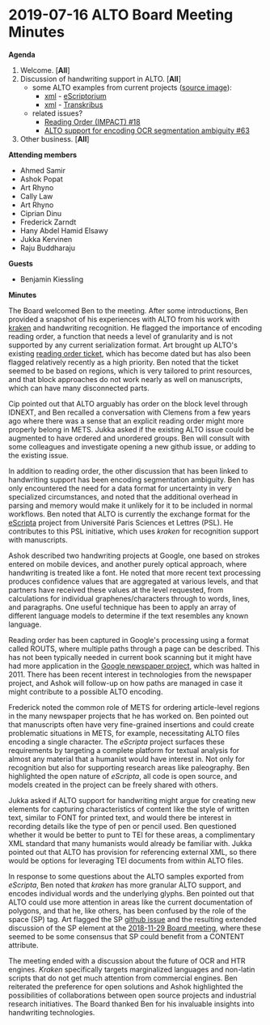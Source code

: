 # 2019-07-16 ALTO Board Meeting Minutes
**Agenda**
1. Welcome. [**All**]
2. Discussion of handwriting support in ALTO. [**All**]
   * some ALTO examples from current projects ([source image](https://github.com/altoxml/board/raw/gh-pages/misc/Vol-1-Intro-0001.jpg)):
      * [xml](https://github.com/altoxml/board/raw/gh-pages/misc/Vol-1-Intro-0001_scripta.xml) - [eScriptorium](https://gitlab.inria.fr/scripta/escriptorium)
      * [xml](https://github.com/altoxml/board/raw/gh-pages/misc/Vol-1-Intro-0001_transkribus.xml) - [Transkribus](https://transkribus.eu/Transkribus/)
   * related issues?
      * [Reading Order (IMPACT) #18](https://github.com/altoxml/schema/issues/18)
      * [ALTO support for encoding OCR segmentation ambiguity #63](https://github.com/altoxml/schema/issues/63)
3. Other business. [**All**]

**Attending members**

* Ahmed Samir
* Ashok Popat
* Art Rhyno
* Cally Law
* Art Rhyno
* Ciprian Dinu
* Frederick Zarndt
* Hany Abdel Hamid Elsawy
* Jukka Kervinen
* Raju Buddharaju

**Guests**

* Benjamin Kiessling

**Minutes**

The Board welcomed Ben to the meeting. After some introductions, Ben
provided a snapshot of his experiences with ALTO from his work with
[kraken](https://github.com/mittagessen/kraken) and handwriting
recognition. He flagged the importance of encoding reading order, a
function that needs a level of granularity and is not supported by any
current serialization format. Art brought up ALTO's existing [reading
order ticket](https://github.com/altoxml/schema/issues/18), which has
become dated but has also been flagged relatively recently as a high
priority.  Ben noted that the ticket seemed to be based on regions, which
is very tailored to print resources, and that block approaches do not work
nearly as well on manuscripts, which can have many disconnected parts.

Cip pointed out that ALTO arguably has order on the block level through
IDNEXT, and Ben recalled a conversation with Clemens from a few years ago
where there was a sense that an explicit reading order might more properly
belong in METS. Jukka asked if the existing ALTO issue could be augmented
to have ordered and unordered groups. Ben will consult with some colleagues
and investigate opening a new github issue, or adding to the existing issue.

In addition to reading order, the other discussion that has been linked to
handwriting support has been encoding segmentation ambiguity. Ben has only
encountered the need for a data format for uncertainty in very specialized
circumstances, and noted that the additional overhead in parsing and memory
would make it unlikely for it to be included in normal workflows. Ben noted that
ALTO is currently the exchange format for the
[eScripta](https://escripta.hypotheses.org/) project from 
Université Paris Sciences et Lettres (PSL). He
contributes to this PSL initiative, which 
uses _kraken_ for recognition support with manuscripts.

Ashok described two handwriting projects at Google, one based on
strokes entered on mobile devices, and another purely optical approach,
where handwriting is treated like a font. He noted that more recent text
processing produces confidence values that are aggregated at various
levels, and that partners have received these values at the level
requested, from calculations for individual graphenes/characters through to
words, lines, and paragraphs. One useful technique has been to apply an
array of different language models to determine if the text resembles any
known language.

Reading order has been captured in Google's processing using a format
called ROUTS, where multiple paths through a page can be described. This
has not been typically needed in current book scanning but it might have had 
more application in the 
[Google newspaper project](https://news.google.com/newspapers), which was 
halted in 2011. There  has been recent interest in technologies from the 
newspaper project, and Ashok will follow-up on how paths are managed in 
case it might contribute to a possible ALTO encoding.

Frederick noted the common role of METS for ordering article-level regions
in the many newspaper projects that he has worked on. Ben pointed out that
manuscripts often have very fine-grained insertions and could create
problematic situations in METS, for example, necessitating ALTO files
encoding a single character. The _eScripta_ project surfaces these
requirements by targeting a complete platform for textual analysis for
almost any material that a humanist would have interest in. Not only for
recognition but also for supporting research areas like paleography. Ben
highlighted the open nature of _eScripta_, all code is  open source, and
models created in the project can be freely shared with others.

Jukka asked if ALTO support for handwriting might argue for creating new
elements for capturing characteristics of content like the style of  written 
text, similar to FONT for printed text, and would there be interest in recording 
details like the type of pen or pencil used. Ben questioned whether it would be
better to punt to TEI for these areas, a complimentary XML standard that
many humanists would already be familiar with. Jukka pointed out that ALTO has
provision for referencing external XML, so there would be options for
leveraging TEI documents from within ALTO files.

In response to some questions about the ALTO samples exported from
_eScripta_, Ben noted that _kraken_ has more granular ALTO support, and encodes
individual words and the underlying glyphs. Ben pointed out that ALTO could
use more attention in areas like the current documentation of polygons, and
that he, like others, has been confused by the role of the space (SP) tag.
Art flagged the SP [github issue](https://github.com/altoxml/schema/issues/54) 
and the resulting extended discussion of the SP element at the
[2018-11-29 Board meeting](https://github.com/altoxml/board/blob/gh-pages/minutes/2018/2018-11-29%20ALTO%20Board%20Meeting%20Minutes.md), 
where these seemed to be some consensus that SP could benefit from a CONTENT attribute.

The meeting ended with a discussion about the future of OCR and HTR
engines. _Kraken_ specifically targets marginalized languages and non-latin
scripts that do not get much attention from commercial engines. Ben
reiterated the preference for open solutions and Ashok highlighted the
possibilities of collaborations between open source projects and industrial
research initiatives. The Board thanked Ben for his invaluable insights
into handwriting technologies.
